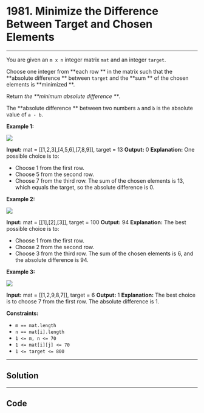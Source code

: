 # 1981. Minimize the Difference Between Target and Chosen Elements

---

You are given an `m x n` integer matrix `mat` and an integer `target`.

Choose one integer from **each row ** in the matrix such that the **absolute difference ** between `target` and the **sum ** of the chosen elements is **minimized **.

Return _the **minimum absolute difference **_.

The **absolute difference ** between two numbers `a` and `b` is the absolute value of `a - b`.

 

**Example 1:**

![](https://assets.leetcode.com/uploads/2021/08/03/matrix1.png)


**Input:** mat = [[1,2,3],[4,5,6],[7,8,9]], target = 13
**Output:** 0
**Explanation:** One possible choice is to:
- Choose 1 from the first row.
- Choose 5 from the second row.
- Choose 7 from the third row.
The sum of the chosen elements is 13, which equals the target, so the absolute difference is 0.


**Example 2:**

![](https://assets.leetcode.com/uploads/2021/08/03/matrix1-1.png)


**Input:** mat = [[1],[2],[3]], target = 100
**Output:** 94
**Explanation:** The best possible choice is to:
- Choose 1 from the first row.
- Choose 2 from the second row.
- Choose 3 from the third row.
The sum of the chosen elements is 6, and the absolute difference is 94.


**Example 3:**

![](https://assets.leetcode.com/uploads/2021/08/03/matrix1-3.png)


**Input:** mat = [[1,2,9,8,7]], target = 6
**Output:** 1
**Explanation:** The best choice is to choose 7 from the first row.
The absolute difference is 1.


 

**Constraints:**

  * `m == mat.length`
  * `n == mat[i].length`
  * `1 <= m, n <= 70`
  * `1 <= mat[i][j] <= 70`
  * `1 <= target <= 800`

---

## Solution



---

## Code
```python


```